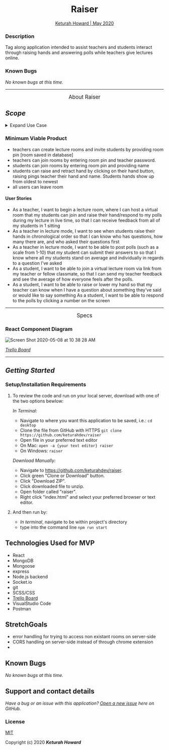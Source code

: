 <h1 align="center">Raiser</h1>
<p align="center">
<a href="https://github.com/KeturahDev" >Keturah Howard | May 2020 </a>
</p>


### Description

Tag along application intended to assist teachers and students interact through raising hands and answering polls while teachers give lectures online. 

### Known Bugs

_No known bugs at this time._


------

<p align="center">
<big>About Raiser</big>
</p>

## *Scope*

<details>
<summary>Expand Use Case</summary>
Users are both students and teachers who have to interact online for teacher led lectures and talks.

Problems it's intending to solve are those such as: students asking questions via chat and having them missed by a teacher, students feeling too timid to interupt lecture to make a comment or ask a question, teachers feeling they arent fully hearing how their class, teachers inability to read a room with student's body language and facial expressions. 

This app will bridge the gap of communication from students to teachers via making unanswered questions known to teachers and allowing students to send facial expressions to teachers margin view (side of the screen). Application will offer teachers to send polling prompts to students view and recieve a general answer from all students.

This application's goal is to bring students and teachers together via giving student a voice and allowing teachers to better understand where their students are at in class so they can better assist their growth and development, and bridge the gap of non-verbal communication despite not being in a room together.
</details>

### Minimum Viable Product 
 * teachers can create lecture rooms and invite students by providing room pin [room saved in database]
 * teachers can join rooms by entering room pin and teacher password.
 * students can join rooms by entering room pin and providing name
 * students can raise and retract hand by clicking on their hand button, raising pings teacher their hand and name. Students hands show up from oldest to newest
 * all users can leave room

#### User Stories
* As a teacher, I want to begin a lecture room, where I can host a virtual room that my students can join and raise their hand/respond to my polls during my lecture in live time, so that I can receive feedback from all of my students in 1 sitting
* As a teacher in lecture mode, I want to see when students raise their hands in chronological order so that I can know who has questions, how many there are, and who asked their questions first
* As a teacher in lecture mode, I want to be able to post polls (such as a scale from 1-10) that my student can submit their answers to so that I know where all my students stand on average and individually in regards to a question I’ve asked
* As a student, I want to be able to join a virtual lecture room via link from my teacher or fellow classmate, so that I can send my teacher feedback and see the average of how everyone feels after the polls.
* As a student, I want to be able to raise or lower my hand so that my teacher can know when I have a question about something they’ve said or would like to say something
As a student, I want to be able to respond to the polls by clicking a number on the screen

-------
<p align="center">
<big>Specs</big>
</p>

### React Component Diagram

![Screen Shot 2020-05-08 at 10 38 28 AM](https://user-images.githubusercontent.com/32975967/81432680-33a64a00-9118-11ea-8ca4-84bc339a836b.png)

*[Trello Board](https://trello.com/b/RZ5w1kKV/raiser-app)* 

-------

## *Getting Started*

### Setup/Installation Requirements

1. To review the code and run on your local server, download with one of the two options bewlow:

    _In Terminal:_

    * Navigate to where you want this application to be saved, i.e.:
    ```cd desktop```
    * Clone the file from GitHub with HTTPS
    ```git clone https://github.com/keturahdev/raiser```
    * Open file in your preferred text editor
    * On Mac: ```open -a {your text editor} raiser```
    * On Windows: ```raiser```

    _Download Manually:_

    * Navigate to https://github.com/keturahdev/raiser.
    * Click green "Clone or Download" button.
    * Click "Download ZIP".
    * Click downloaded file to unzip.
    * Open folder called "raiser".
    * Right click "index.html" and select your preferred browser or text editor.

2. And then run by:

    * _In terminal_, navigate to be within project's directory
    * type into the command line
    ```npm run start```

## Technologies Used for MVP
* React
* MongoDB
* Mongoose
* express
* Node.js backend
* Socket.io
* git
* SCSS/CSS
* [Trello Board](https://trello.com/b/RZ5w1kKV/raiser-app)
* VisualStudio Code 
* Postman

## StretchGoals
- error handling for trying to access non existant rooms on server-side
- CORS handling on server-side instead of through chrome extension
- 

## Known Bugs

_No known bugs at this time._

## Support and contact details

_Have a bug or an issue with this application? [Open a new issue](https://github.com/kwicz/galactic-age-calculator/issues) here on GitHub._


### License

[MIT](https://choosealicense.com/licenses/mit/)

Copyright (c) 2020 **_Keturah Howard_**
